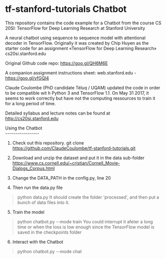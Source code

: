 # tf-stanford-tutorials Chatbot
This repository contains the code example for a Chatbot from the course CS 20SI: TensorFlow for Deep Learning Research at Stanford University<br>

A neural chatbot using sequence to sequence model with attentional decoder in TensorFlow. Originally it was created by Chip Huyen as the starter code for an assignment «TensorFlow for Deep Learning Research» cs20si.stanford.edu﻿

Original Github code repo:
https://goo.gl/QH6M6E

A companion assignment instructions sheet:  web.stanford.edu - 
https://goo.gl/vfGQI4

Claude Coulombe (PhD candidate Téluq / UQAM) updated the code in order to be compatible wit h Python 3 and TensorFlow 1.1. On May 31 2017, it seems to work correctly but have not the computing ressources to train it for a long period of time.<br>

Detailed syllabus and lecture notes can be found at http://cs20si.stanford.edu
<br>

Using the Chatbot<br>
-----------------<br>

1) Check out this repository. 
git clone https://github.com/ClaudeCoulombe/tf-stanford-tutorials.git

2) Download and unzip the dataset and put it in the data sub-folder
https://www.cs.cornell.edu/~cristian/Cornell_Movie-Dialogs_Corpus.html

3) Change the DATA_PATH in the config.py, line 20

4) Then run the data.py file
> python data.py
It should create the folder 'processed', and then put a bunch of data files into it.

5) Train the model
> python chatbot.py --mode train
You could interrupt it afeter a long time or when the loss is low enough
since the TensorFlow model is saved in the checkpoints folder

6) Interact with the Chatbot
> python chatbot.py --mode chat







